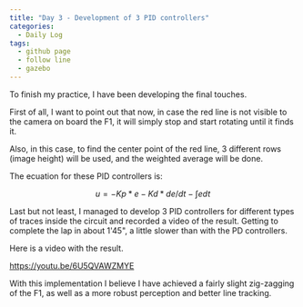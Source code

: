 ```yaml
---
title: "Day 3 - Development of 3 PID controllers"
categories:
  - Daily Log
tags:
  - github page
  - follow line
  - gazebo
---
```


To finish my practice, I have been developing the final touches. 

First of all, I want to point out that now, in case the red line is not visible to the camera on board the F1, it will simply stop and start rotating until it finds it.

Also, in this case, to find the center point of the red line, 3 different rows (image height) will be used, and the weighted average will be done.

The ecuation for these PID controllers is:

$$u = -Kp*e - Kd * de/dt - \int e dt$$

Last but not least, I managed to develop 3 PID controllers for different types of traces inside the circuit and recorded a video of the result. Getting to complete the lap in about 1'45", a little slower than with the PD controllers.

Here is a video with the result.

https://youtu.be/6U5QVAWZMYE

With this implementation I believe I have achieved a fairly slight zig-zagging of the F1, as well as a more robust perception and better line tracking.
